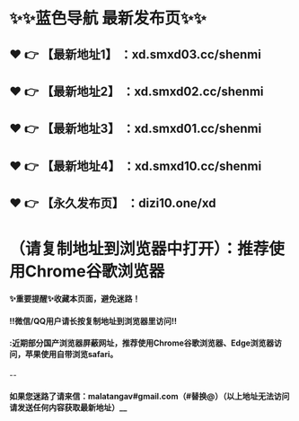 # :sparkles::sparkles:蓝色导航 最新发布页:sparkles::sparkles:

 :heart: :point_right: 【最新地址1】 ：xd.smxd03.cc/shenmi
 ------
 :heart: :point_right: 【最新地址2】 ：xd.smxd02.cc/shenmi
 ------
 :heart: :point_right: 【最新地址3】 ：xd.smxd01.cc/shenmi
 ------
 :heart: :point_right: 【最新地址4】 ：xd.smxd10.cc/shenmi
 ------
  :heart: :point_right: 【永久发布页】 ：dizi10.one/xd
 ------


# （请复制地址到浏览器中打开）：推荐使用Chrome谷歌浏览器
#### :sparkles:重要提醒:sparkles:收藏本页面，避免迷路！
#### ‼️微信/QQ用户请长按复制地址到浏览器里访问‼
#### :近期部分国产浏览器屏蔽网址，推荐使用Chrome谷歌浏览器、Edge浏览器访问，苹果使用自带浏览safari。
--
#### 如果您迷路了请来信：malatangav#gmail.com（#替换@）（以上地址无法访问请发送任何内容获取最新地址）__
